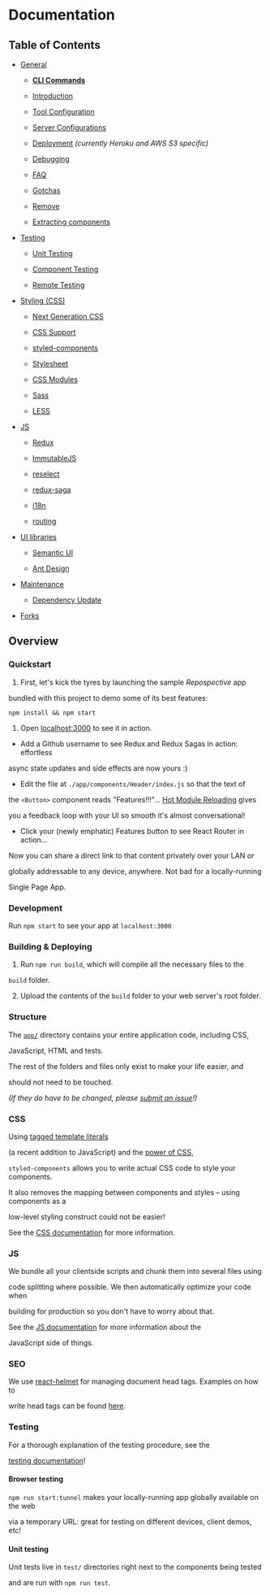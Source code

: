 # Documentation

## Table of Contents

- [General](general)

  - [**CLI Commands**](general/commands.md)

  - [Introduction ](general/introduction.md)

  - [Tool Configuration](general/files.md)

  - [Server Configurations](general/server-configs.md)

  - [Deployment](general/deployment.md) _(currently Heroku and AWS S3 specific)_

  - [Debugging](general/debugging.md)

  - [FAQ](general/faq.md)

  - [Gotchas](general/gotchas.md)

  - [Remove](general/remove.md)

  - [Extracting components](general/components.md)

- [Testing](testing)

  - [Unit Testing](testing/unit-testing.md)

  - [Component Testing](testing/component-testing.md)

  - [Remote Testing](testing/remote-testing.md)

- [Styling (CSS)](css/README.md)

  - [Next Generation CSS](css/README.md#next-generation-css)

  - [CSS Support](css/README.md#css-we-support)

  - [styled-components](css/README.md#styled-components)

  - [Stylesheet](css/README.md#stylesheet)

  - [CSS Modules](css/README.md#css-modules)

  - [Sass](css/README.md#sass)

  - [LESS](css/README.md#less)

- [JS](js)

  - [Redux](js/redux.md)

  - [ImmutableJS](js/immutablejs.md)

  - [reselect](js/reselect.md)

  - [redux-saga](js/redux-saga.md)

  - [i18n](js/i18n.md)

  - [routing](js/routing.md)

- [UI libraries](ui)

  - [Semantic UI](https://react.semantic-ui.com)

  - [Ant Design](https://ant.design/docs/react/introduce)

- [Maintenance](maintenance)

  - [Dependency Update](maintenance/dependency.md)

- [Forks](forks)

## Overview

### Quickstart

1. First, let's kick the tyres by launching the sample _Repospective_ app

bundled with this project to demo some of its best features:

```Shell
npm install && npm start
```

1. Open [localhost:3000](http://localhost:3000) to see it in action.

- Add a Github username to see Redux and Redux Sagas in action: effortless

async state updates and side effects are now yours :)

- Edit the file at `./app/components/Header/index.js` so that the text of

the `<Button>` component reads "Features!!!"... [Hot Module Reloading](https://webpack.js.org/guides/hot-module-replacement/) gives

you a feedback loop with your UI so smooth it's almost conversational!

- Click your (newly emphatic) Features button to see React Router in action...

Now you can share a direct link to that content privately over your LAN or

globally addressable to any device, anywhere. Not bad for a locally-running

Single Page App.

### Development

Run `npm start` to see your app at `localhost:3000`

### Building & Deploying

1. Run `npm run build`, which will compile all the necessary files to the

`build` folder.

2. Upload the contents of the `build` folder to your web server's root folder.

### Structure

The [`app/`](../../../tree/master/app) directory contains your entire application code, including CSS,

JavaScript, HTML and tests.

The rest of the folders and files only exist to make your life easier, and

should not need to be touched.

_(If they do have to be changed, please [submit an issue](https://github.com/react-boilerplate/react-boilerplate/issues)!)_

### CSS

Using [tagged template literals](https://www.styled-components.com/docs/advanced#tagged-template-literals)

(a recent addition to JavaScript) and the [power of CSS](https://github.com/styled-components/styled-components/blob/master/docs/css-we-support.md),

`styled-components` allows you to write actual CSS code to style your components.

It also removes the mapping between components and styles – using components as a

low-level styling construct could not be easier!

See the [CSS documentation](./css/README.md) for more information.

### JS

We bundle all your clientside scripts and chunk them into several files using

code splitting where possible. We then automatically optimize your code when

building for production so you don't have to worry about that.

See the [JS documentation](./js/README.md) for more information about the

JavaScript side of things.

### SEO

We use [react-helmet](https://github.com/nfl/react-helmet) for managing document head tags. Examples on how to

write head tags can be found [here](https://github.com/nfl/react-helmet#examples).

### Testing

For a thorough explanation of the testing procedure, see the

[testing documentation](./testing/README.md)!

#### Browser testing

`npm run start:tunnel` makes your locally-running app globally available on the web

via a temporary URL: great for testing on different devices, client demos, etc!

#### Unit testing

Unit tests live in `test/` directories right next to the components being tested

and are run with `npm run test`.
